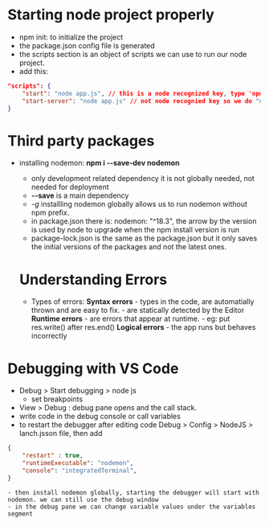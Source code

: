 # Starting node project properly
- npm init: to initialize the project
- the package.json config file is generated
- the scripts section is an object of scripts we can use to run our node project.
- add this:
```json
"scripts": {
    "start": "node app.js", // this is a node recognized key, type 'npm start'
    "start-server": "node app.js" // not node recognied key so we do "npm run start-server"
}
```

# Third party packages
- installing nodemon: **npm i --save-dev nodemon**
    - only development related dependency it is not globally needed, not needed for deployment
    - **--save** is a main dependency
    - *-g* installling nodemon globally allows us to run nodemon without npm prefix.
    - in package.json there is: nodemon: "^18.3", the arrow by the version is used by node to upgrade when the npm install version is run
    - package-lock.json is the same as the package.json but it only saves the initial versions of the packages and not the latest ones.

    # Understanding Errors
    - Types of errors:
        **Syntax errors**
            - types in the code, are automatially thrown and are easy to fix.
            - are statically detected by the Editor
        **Runtime errors**
            - are errors that appear at runtime.
            - eg: put res.write() after res.end()
        **Logical errors**
            - the app runs but behaves incorrectly
# Debugging with VS Code
- Debug > Start debugging > node js
    - set breakpoints
- View > Debug : debug pane opens and the call stack.
- write code in the debug console or call variables
- to restart the debugger after editing code
    Debug > Config > NodeJS > lanch.jsson file, then add
```json
{
    "restart" : true,
    "runtimeExecutable": "nodemon",
    "console": "integratedTerminal",    
}

```
    - then install nodemon globally, starting the debugger will start with nodemon. we can still use the debug window
    - in the debug pane we can change variable values under the variables segment

